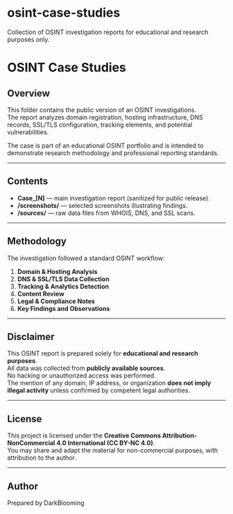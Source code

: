 # osint-case-studies
Collection of OSINT investigation reports for educational and research purposes only.

# OSINT Case Studies

## Overview
This folder contains the public version of an OSINT investigations.  
The report analyzes domain registration, hosting infrastructure, DNS records, SSL/TLS configuration, tracking elements, and potential vulnerabilities.  

The case is part of an educational OSINT portfolio and is intended to demonstrate research methodology and professional reporting standards.

---

## Contents
- **Case_[N]** — main investigation report (sanitized for public release).
- **/screenshots/** — selected screenshots illustrating findings.
- **/sources/** — raw data files from WHOIS, DNS, and SSL scans.

---

## Methodology
The investigation followed a standard OSINT workflow:
1. **Domain & Hosting Analysis**
2. **DNS & SSL/TLS Data Collection**
3. **Tracking & Analytics Detection**
4. **Content Review**
5. **Legal & Compliance Notes**
6. **Key Findings and Observations**

---

## Disclaimer
This OSINT report is prepared solely for **educational and research purposes**.  
All data was collected from **publicly available sources**.  
No hacking or unauthorized access was performed.  
The mention of any domain, IP address, or organization **does not imply illegal activity** unless confirmed by competent legal authorities.

---

## License
This project is licensed under the **Creative Commons Attribution-NonCommercial 4.0 International (CC BY-NC 4.0)**.  
You may share and adapt the material for non-commercial purposes, with attribution to the author.

---

## Author
Prepared by DarkBlooming  
